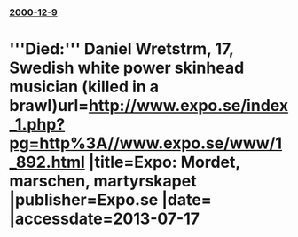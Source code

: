 ### [2000-12-9](/news/2000/12/9/index.md)

# '''Died:''' Daniel Wretstrm, 17, Swedish white power skinhead musician (killed in a brawl)<ref name=expo>url=http://www.expo.se/index_1.php?pg=http%3A//www.expo.se/www/1_892.html |title=Expo: Mordet, marschen, martyrskapet |publisher=Expo.se |date= |accessdate=2013-07-17</ref>



